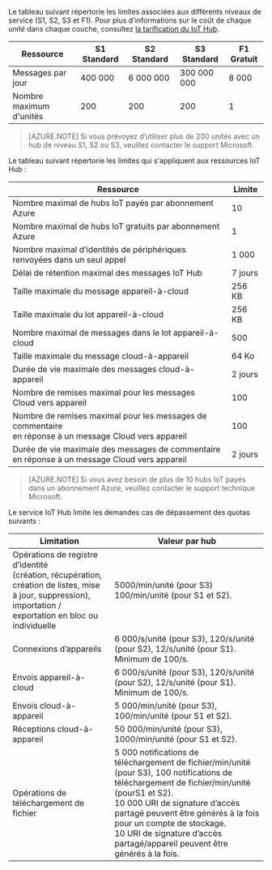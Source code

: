 Le tableau suivant répertorie les limites associées aux différents niveaux de service (S1, S2, S3 et F1). Pour plus d'informations sur le coût de chaque *unité* dans chaque couche, consultez [la tarification du IoT Hub](https://azure.microsoft.com/pricing/details/iot-hub/).

| Ressource | S1 Standard | S2 Standard | S3 Standard | F1 Gratuit |
| -------- | ----------- | ----------- | ----------- | ------- |
| Messages par jour | 400 000 | 6 000 000 | 300 000 000 | 8 000 |
| Nombre maximum d'unités | 200 | 200 | 200 | 1 |

> [AZURE.NOTE] Si vous prévoyez d’utiliser plus de 200 unités avec un hub de niveau S1, S2 ou S3, veuillez contacter le support Microsoft.

Le tableau suivant répertorie les limites qui s'appliquent aux ressources IoT Hub :

| Ressource | Limite |
| -------- | ----- |
| Nombre maximal de hubs IoT payés par abonnement Azure | 10 |
| Nombre maximal de hubs IoT gratuits par abonnement Azure | 1 |
| Nombre maximal d’identités de périphériques<br/> renvoyées dans un seul appel | 1 000 |
| Délai de rétention maximal des messages IoT Hub | 7 jours |
| Taille maximale du message appareil-à-cloud | 256 KB |
| Taille maximale du lot appareil-à-cloud | 256 KB |
| Nombre maximal de messages dans le lot appareil-à-cloud | 500 |
| Taille maximale du message cloud-à-appareil | 64 Ko |
| Durée de vie maximale des messages cloud-à-appareil | 2 jours |
| Nombre de remises maximal pour les messages <br/> Cloud vers appareil | 100 |
| Nombre de remises maximal pour les messages de commentaire <br/> en réponse à un message Cloud vers appareil | 100 |
| Durée de vie maximale des messages de commentaire <br/> en réponse à un message Cloud vers appareil | 2 jours |

> [AZURE.NOTE] Si vous avez besoin de plus de 10 hubs IoT payés dans un abonnement Azure, veuillez contacter le support technique Microsoft.

Le service IoT Hub limite les demandes cas de dépassement des quotas suivants :

| Limitation | Valeur par hub |
| -------- | ------------- |
| Opérations de registre d’identité <br/> (création, récupération, création de listes, mise à jour, suppression), <br/> importation / exportation en bloc ou individuelle | 5000/min/unité (pour S3) <br/> 100/min/unité (pour S1 et S2). |
| Connexions d’appareils | 6 000/s/unité (pour S3), 120/s/unité (pour S2), 12/s/unité (pour S1). <br/>Minimum de 100/s. |
| Envois appareil-à-cloud | 6 000/s/unité (pour S3), 120/s/unité (pour S2), 12/s/unité (pour S1). <br/>Minimum de 100/s. |
| Envois cloud-à-appareil | 5 000/min/unité (pour S3), 100/min/unité (pour S1 et S2). |
| Réceptions cloud-à-appareil | 50 000/min/unité (pour S3), 1000/min/unité (pour S1 et S2). |
| Opérations de téléchargement de fichier | 5 000 notifications de téléchargement de fichier/min/unité (pour S3), 100 notifications de téléchargement de fichier/min/unité (pourS1 et S2). <br/> 10 000 URI de signature d’accès partagé peuvent être générés à la fois pour un compte de stockage.<br/> 10 URI de signature d’accès partagé/appareil peuvent être générés à la fois. |

<!---HONumber=AcomDC_0713_2016-->